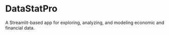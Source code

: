 # DataStatPro

A Streamlit-based app for exploring, analyzing, and modeling economic and financial data.
